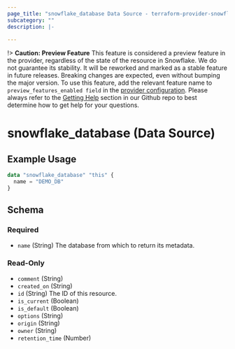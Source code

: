 ```yaml
---
page_title: "snowflake_database Data Source - terraform-provider-snowflake"
subcategory: ""
description: |-
  
---
```


!> **Caution: Preview Feature** This feature is considered a preview feature in the provider, regardless of the state of the resource in Snowflake. We do not guarantee its stability. It will be reworked and marked as a stable feature in future releases. Breaking changes are expected, even without bumping the major version. To use this feature, add the relevant feature name to `preview_features_enabled field` in the [provider configuration](https://registry.terraform.io/providers/Snowflake-Labs/snowflake/latest/docs#schema). Please always refer to the [Getting Help](https://github.com/Snowflake-Labs/terraform-provider-snowflake?tab=readme-ov-file#getting-help) section in our Github repo to best determine how to get help for your questions.

# snowflake_database (Data Source)



## Example Usage

```terraform
data "snowflake_database" "this" {
  name = "DEMO_DB"
}
```

<!-- schema generated by tfplugindocs -->
## Schema

### Required

- `name` (String) The database from which to return its metadata.

### Read-Only

- `comment` (String)
- `created_on` (String)
- `id` (String) The ID of this resource.
- `is_current` (Boolean)
- `is_default` (Boolean)
- `options` (String)
- `origin` (String)
- `owner` (String)
- `retention_time` (Number)
